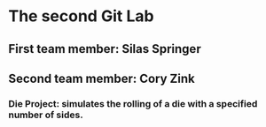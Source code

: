 # The second Git Lab
## First team member: Silas Springer
## Second team member: Cory Zink
### Die Project: simulates the rolling of a die with a specified number of sides.
